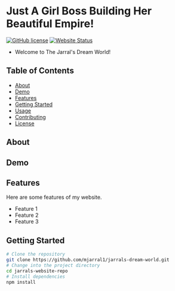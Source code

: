 # Just A Girl Boss Building Her Beautiful Empire!
[![GitHub license](https://img.shields.io/badge/license-MIT-blue.svg)](LICENSE)
[![Website Status](https://img.shields.io/website-up-down-green-red/https/https://github.com/mjarral1/github.io.com.svg)](https://https://github.com/mjarral1/github.io/new/master?readme=1/)
- Welcome to The Jarral's Dream World!
## Table of Contents
- [About](#about)
- [Demo](#demo)
- [Features](#features)
- [Getting Started](#getting-started)
- [Usage](#usage)
- [Contributing](#contributing)
- [License](#license)

## About

## Demo

## Features
Here are some features of my website.
- Feature 1
- Feature 2
- Feature 3

## Getting Started
```bash
# Clone the repository
git clone https://github.com/mjarral1/jarrals-dream-world.git
# Change into the project directory
cd jarrals-website-repo
# Install dependencies
npm install

